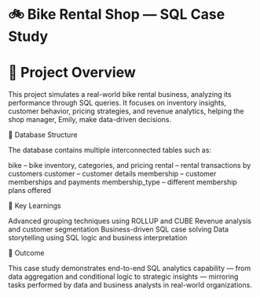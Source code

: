 # **🚲 Bike Rental Shop — SQL Case Study**

# **📘 Project Overview**

This project simulates a real-world bike rental business, analyzing its performance through SQL queries.
It focuses on inventory insights, customer behavior, pricing strategies, and revenue analytics, helping the shop manager, Emily, make data-driven decisions.

🧩 Database Structure

The database contains multiple interconnected tables such as:

bike – bike inventory, categories, and pricing
rental – rental transactions by customers
customer – customer details
membership – customer memberships and payments
membership_type – different membership plans offered

🧠 Key Learnings

Advanced grouping techniques using ROLLUP and CUBE
Revenue analysis and customer segmentation
Business-driven SQL case solving
Data storytelling using SQL logic and business interpretation

🏁 Outcome

This case study demonstrates end-to-end SQL analytics capability — from data aggregation and conditional logic to strategic insights — mirroring tasks 
performed by data and business analysts in real-world organizations.
